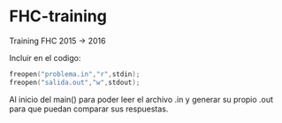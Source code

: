 # FHC-training
Training FHC 2015 -> 2016

Incluir en el codigo:
```c++
freopen("problema.in","r",stdin);
freopen("salida.out","w",stdout);
```
Al inicio del main() para poder leer el archivo .in y generar su propio .out para que puedan comparar sus respuestas.
